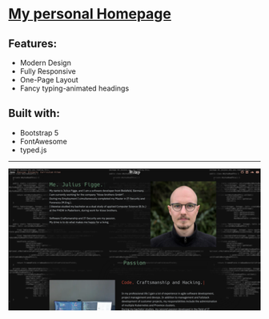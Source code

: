 # [My personal Homepage](https://jeujeus.de)

## Features:
- Modern Design
- Fully Responsive
- One-Page Layout
- Fancy typing-animated headings

## Built with:
- Bootstrap 5
- FontAwesome
- typed.js

--- 

![website.png](https://raw.githubusercontent.com/JeuJeus/homepage/master/static/img/website.png)

